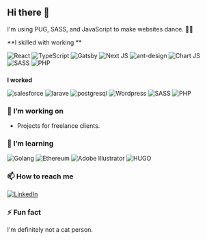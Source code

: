 
## Hi there 👋

I'm using PUG, SASS, and JavaScript to make websites dance. 🕺🏽

**I skilled with working **

<div display="flex">
  <img src="https://img.shields.io/badge/react-%2320232a.svg?style=for-the-badge&logo=react&logoColor=%2361DAFB" alt="React"/>
  <img src="https://img.shields.io/badge/typescript-%23007ACC.svg?style=for-the-badge&logo=typescript&logoColor=white" alt="TypeScript"/>
  <img src="https://img.shields.io/badge/Gatsby-%23663399.svg?style=for-the-badge&logo=gatsby&logoColor=white" alt="Gatsby"/>
  <img src="https://img.shields.io/badge/Next-black?style=for-the-badge&logo=next.js&logoColor=white" alt="Next JS"/>
  <img src="https://img.shields.io/badge/-AntDesign-%230170FE?style=for-the-badge&logo=ant-design&logoColor=white" alt="ant-design"/>
  <img src="https://img.shields.io/badge/chart.js-F5788D.svg?style=for-the-badge&logo=chart.js&logoColor=white" alt="Chart JS"/>
  <img src="https://img.shields.io/badge/css3-%231572B6.svg?style=for-the-badge&logo=SASS&logoColor=white" alt="SASS"/>
  <img src="https://img.shields.io/badge/php-%2320232a.svg?style=for-the-badge&logo=PHP&logoColor=blue" alt="PHP"/>
 
</div>

###

**I worked**

<div display="flex">
  <img src="https://img.shields.io/badge/salesforce-%2320232a.svg?style=for-the-badge&logo=salesforce&logoColor=%2361DAFB" alt="salesforce"/>
  <img src="https://img.shields.io/badge/laravel-red.svg?style=for-the-badge&logo=laravel&logoColor=white" alt="larave"/>
  <img src="https://img.shields.io/badge/postgresql-blue.svg?style=for-the-badge&logo=postgresql&logoColor=white" alt="postgresql"/>
  <img src="https://img.shields.io/badge/wordpress-black?style=for-the-badge&logo=wordpress&logoColor=white" alt="Wordpress"/>
  <img src="https://img.shields.io/badge/css3-%231572B6.svg?style=for-the-badge&logo=SASS&logoColor=white" alt="SASS"/>
  <img src="https://img.shields.io/badge/php-%2320232a.svg?style=for-the-badge&logo=PHP&logoColor=blue" alt="PHP"/>
</div>

### 🔭 I’m working on

- Projects for freelance clients.

### 🌱 I’m learning

<div display="flex">
  <img src="https://img.shields.io/badge/hyperledger-2F3134?style=for-the-badge&logo=golang&logoColor=white" alt="Golang"/>
  <img src="https://img.shields.io/badge/Ethereum-3C3C3D?style=for-the-badge&logo=Ethereum&logoColor=white" alt="Ethereum"/>
  <img src="https://img.shields.io/badge/adobe%20illustrator-%23FF9A00.svg?style=for-the-badge&logo=adobe%20illustrator&logoColor=white" alt="Adobe Illustrator"/>
   <img src="https://img.shields.io/badge/hugo-%2320232a.svg?style=for-the-badge&logo=HUGO&logoColor=%23ff5897" alt="HUGO"/>
</div>


### 📫 How to reach me

<div display="flex">
  <a href="https://www.linkedin.com/in/serhii-bondarenko-18359a202/">
    <img src="https://img.shields.io/badge/linkedin-%230077B5.svg?style=for-the-badge&logo=linkedin&logoColor=white" alt="LinkedIn"/>
  </a>
</div>

### ⚡ Fun fact

I'm definitely not a cat person.
